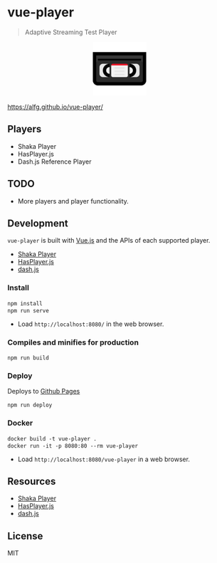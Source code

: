 # vue-player
> Adaptive Streaming Test Player 

<p align="center"><img src="src/assets/video.png"></img></p>

https://alfg.github.io/vue-player/

## Players
* Shaka Player
* HasPlayer.js
* Dash.js Reference Player

## TODO
* More players and player functionality.

## Development
`vue-player` is built with [Vue.js](https://vuejs.org) and the APIs of each supported player.

* [Shaka Player](https://shaka-player-demo.appspot.com/docs/api/index.html)
* [HasPlayer.js](http://orange-opensource.github.io/hasplayer.js/development/doc/jsdoc/index.html)
* [dash.js](http://cdn.dashjs.org/latest/jsdoc/index.html)

### Install
```
npm install
npm run serve
```
* Load `http://localhost:8080/` in the web browser.

### Compiles and minifies for production
```
npm run build
```

### Deploy
Deploys to [Github Pages](https://pages.github.com/)
```
npm run deploy
```

### Docker
```
docker build -t vue-player .
docker run -it -p 8080:80 --rm vue-player
```

* Load `http://localhost:8080/vue-player` in a web browser.

## Resources
* [Shaka Player](https://shaka-player-demo.appspot.com/docs/api/index.html)
* [HasPlayer.js](http://orange-opensource.github.io/hasplayer.js/development/doc/jsdoc/index.html)
* [dash.js](http://cdn.dashjs.org/latest/jsdoc/index.html)

## License
MIT